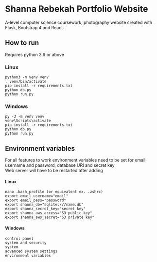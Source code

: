 # Shanna Rebekah Portfolio Website

A-level computer science coursework, photography website created with Flask, Bootstrap 4 and React.

## How to run
Requires python 3.6 or above

### Linux
```
python3 -m venv venv
. venv/bin/activate
pip install -r requirements.txt
python db.py 
python run.py
```

### Windows
```
py -3 -m venv venv
venv\Scripts\activate
pip install -r requirements.txt
python db.py
python run.py
```

## Environment variables
For all features to work environment variables need to be set for email username and password, database URI and secret key
<br>
Web server will have to be restarted after adding

#### Linux
```
nano .bash_profile (or equivalent ex. .zshrc)
export email_username="email"
export email_pass="password"
export shanna_db="sqlite:///name.db"
export shanna_secret_key="secret key"
export shanna_aws_access="S3 public key"
export shanna_aws_secret="S3 private key"

```

#### Windows
```
control panel
system and security
system
advanced system settings
environment variables
```

